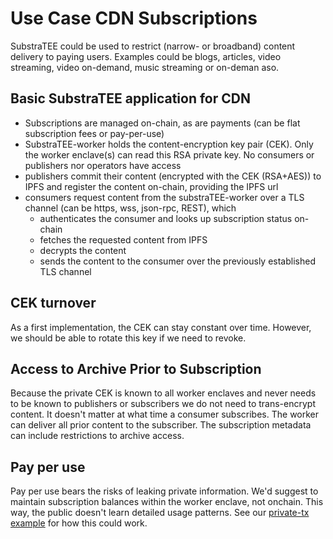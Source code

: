 # Use Case CDN Subscriptions

SubstraTEE could be used to restrict (narrow- or broadband) content delivery to paying users. Examples could be blogs, articles, video streaming, video on-demand, music streaming or on-deman aso.

## Basic SubstraTEE application for CDN

* Subscriptions are managed on-chain, as are payments (can be flat subscription fees or pay-per-use)
* SubstraTEE-worker holds the content-encryption key pair (CEK). Only the worker enclave(s) can read this RSA private key. 
No consumers or publishers nor operators have access
* publishers commit their content (encrypted with the CEK (RSA+AES)) to IPFS and register the content on-chain, providing the IPFS url
* consumers request content from the substraTEE-worker over a TLS channel (can be https, wss, json-rpc, REST), which 
  * authenticates the consumer and looks up subscription status on-chain
  * fetches the requested content from IPFS
  * decrypts the content
  * sends the content to the consumer over the previously established TLS channel
  
## CEK turnover
As a first implementation, the CEK can stay constant over time. However, we should be able to rotate this key if we need to revoke.

## Access to Archive Prior to Subscription
Because the private CEK is known to all worker enclaves and never needs to be known to publishers or subscribers we do not need to trans-encrypt content. 
It doesn't matter at what time a consumer subscribes. The worker can deliver all prior content to the subscriber. 
The subscription metadata can include restrictions to archive access. 

## Pay per use
Pay per use bears the risks of leaking private information. We'd suggest to maintain subscription balances within the worker enclave, not onchain. This way, the public doesn't learn detailed usage patterns. See our [private-tx example](./M5_DEMO.md) for how this could work.
